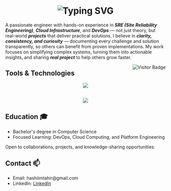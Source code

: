 <!-- 1) BIG HEADING WITH BLUE THEME -->
<h1 align="center">
  <!-- Multiple lines in typing animation; separate them with semicolons (;) -->
  <img 
    src="https://readme-typing-svg.demolab.com/?lines=Hi+there!+I'm+Muhammad+Hashim;SRE+%7C+Cloud+%7C+DevOps+Engineer;&font=Montserrat&weight=700&size=40&color=2196F3&duration=2000&pause=1000&center=true&vCenter=true&width=900&height=120" 
    alt="Typing SVG" 
  />
</h1>

<!-- 3) BODY TEXT -->
<p>
  A passionate engineer with hands-on experience in <b><i>SRE (Site Reliability Engineering)</i></b>, 
  <b><i>Cloud Infrastructure</i></b>, and <b><i>DevOps</i></b> — not just theory, but real-world 
  <b><i>projects</i></b> that deliver practical solutions.  
  I believe in <b><i>clarity, consistency, and curiosity</i></b> — documenting every challenge 
  and solution transparently, so others can benefit from proven implementations.  
  My work focuses on simplifying complex systems, turning them into actionable insights, 
  and sharing <b><i>real project</i></b> to help others grow faster.  
</p>

<!-- 4) VISITOR BADGE -->
<img 
  align="right" 
  src="https://komarev.com/ghpvc/?username=HashimThePassionate&label=Profile%20Views&color=2196F3&style=flat&base=13000" 
  alt="Visitor Badge" 
/>

<!-- TOOLS & TECHNOLOGIES SECTION -->
<h2>Tools & Technologies</h2>

<div align="center">

  <!-- Row 1: Core Cloud, OS, IaC, Automation -->
  <img src="https://skillicons.dev/icons?i=aws,azure,gcp,linux,nginx,terraform,ansible" /><br><br>

  <!-- Row 2: Containers, Version Control, Monitoring, Scripting & Databases -->
  <img src="https://skillicons.dev/icons?i=docker,kubernetes,git,github,prometheus,grafana,python,mysql,postgresql,redis" />
</div>




<!-- 6) BLUE HEADING FOR 'EDUCATION' -->
<h2>Education 🎓</h2>
<ul>
  <li>Bachelor's degree in Computer Science</li>
  <li>Focused Learning: DevOps, Cloud Computing, and Platform Engineering</li>
</ul>
<p>
  Open to collaborations, projects, and knowledge-sharing opportunities.
</p>

<!-- 7) BLUE HEADING FOR 'CONTACT' -->
<h2>Contact 📫</h2>
<ul>
  <li>Email: hashiimtahir@gmail.com</li>
  <li>LinkedIn: <a href="https://www.linkedin.com/in/hashimthepassionate/">LinkedIn</a></li>
</ul>
